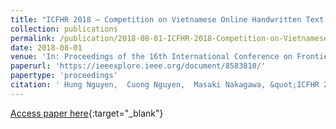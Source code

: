 ```yaml
---
title: "ICFHR 2018 – Competition on Vietnamese Online Handwritten Text Recognition using HANDS-VNOnDB (VOHTR2018)"
collection: publications
permalink: /publication/2018-08-01-ICFHR-2018-Competition-on-Vietnamese-Online-Handwritten-Text-Recognition-using-HANDS-VNOnDB-VOHTR2018
date: 2018-08-01
venue: 'In: Proceedings of the 16th International Conference on Frontiers in Handwriting Recognition'
paperurl: 'https://ieeexplore.ieee.org/document/8583810/'
papertype: 'proceedings'
citation: ' Hung Nguyen,  Cuong Nguyen,  Masaki Nakagawa, &quot;ICFHR 2018 – Competition on Vietnamese Online Handwritten Text Recognition using HANDS-VNOnDB (VOHTR2018).&quot; In: Proceedings of the 16th International Conference on Frontiers in Handwriting Recognition, 2018.'
---
```

[Access paper here](https://ieeexplore.ieee.org/document/8583810/){:target="_blank"}
